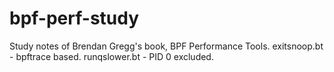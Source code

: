 # bpf-perf-study
Study notes of Brendan Gregg's book, BPF Performance Tools.
exitsnoop.bt - bpftrace based. 
runqslower.bt - PID 0 excluded.
